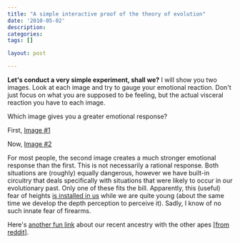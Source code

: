 ```yaml
---
title: "A simple interactive proof of the theory of evolution"
date: '2010-05-02'
description:
categories:
tags: []

layout: post

---
```

**Let's conduct a very simple experiment, shall we?** I will show you two images. Look at each image and try to gauge your emotional reaction. Don't just focus on what you are supposed to be feeling, but the actual visceral reaction you have to each image.

Which image gives you a greater emotional response?

First, <a href="http://www1.istockphoto.com/file_thumbview_approve/1047567/2/istockphoto_1047567-gun-pointed-toward-camera.jpg">Image #1</a>

Now, <a href="http://travel.nationalgeographic.com/staticfiles/NGS/Shared/StaticFiles/Places/Images/San%20Francisco/golden-gate-bridge-xl.jpg">Image #2</a>

For most people, the second image creates a much stronger emotional response than the first. This is not necessarily a rational response. Both situations are (roughly) equally dangerous, however we have built-in circuitry that deals specifically with situations that were likely to occur in our evolutionary past. Only one of these fits the bill. Apparently, this (useful) fear of heights [is installed in us](http://www.google.com/search?sourceid=chrome&ie=UTF-8&q=visual+cliff+experiment) while we are quite young (about the same time we develop the depth perception to perceive it). Sadly, I know of no such innate fear of firearms.

Here's <a href="http://www.evolutionpages.com/chromosome_2.htm">another fun link</a> about our recent ancestry with the other apes
<a href="http://www.reddit.com/comments/byx7g/because_i_found_it_informative_the_reason_why_all/">[from reddit]</a>.